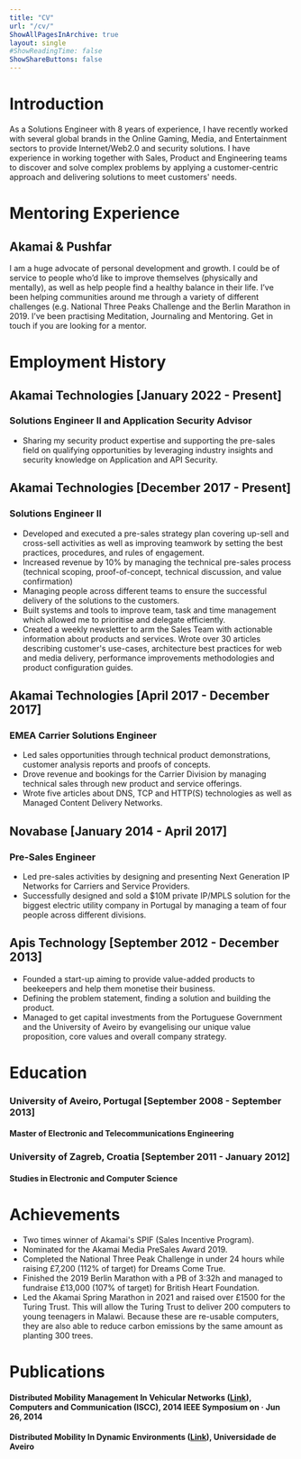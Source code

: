 ```yaml
---
title: "CV"
url: "/cv/"
ShowAllPagesInArchive: true
layout: single
#ShowReadingTime: false
ShowShareButtons: false
---
```


# Introduction

As a Solutions Engineer with 8 years of experience, I have recently worked with several global brands in the Online Gaming, Media, and Entertainment sectors to provide Internet/Web2.0 and security solutions. I have experience in working together with Sales, Product and Engineering teams to discover and solve complex problems by applying a customer-centric approach and delivering solutions to meet customers' needs.

# Mentoring Experience

## Akamai & Pushfar

I am a huge advocate of personal development and growth. I could be of service to people who’d like to improve themselves (physically and mentally), as well as help people find a healthy balance in their life. I’ve been helping communities around me through a variety of different challenges (e.g. National Three Peaks Challenge and the Berlin Marathon in 2019. I’ve been practising Meditation, Journaling and Mentoring. Get in touch if you are looking for a mentor.

# Employment History

## Akamai Technologies [January 2022 - Present]
### Solutions Engineer II and Application Security Advisor

- Sharing my security product expertise and supporting the pre-sales field on qualifying opportunities by leveraging industry insights and security knowledge on Application and API Security.

## Akamai Technologies [December 2017 - Present]
### Solutions Engineer II

- Developed and executed a pre-sales strategy plan covering up-sell and cross-sell activities as well as improving teamwork by setting the best practices, procedures, and rules of engagement.
- Increased revenue by 10% by managing the technical pre-sales process (technical scoping, proof-of-concept, technical discussion, and value confirmation)
- Managing people across different teams to ensure the successful delivery of the solutions to the customers.
- Built systems and tools to improve team, task and time management which allowed me to prioritise and delegate efficiently.
- Created a weekly newsletter to arm the Sales Team with actionable information about products and services.
Wrote over 30 articles describing customer's use-cases, architecture best practices for web and media delivery, performance improvements methodologies and product configuration guides.

## Akamai Technologies [April 2017 - December 2017]
### EMEA Carrier Solutions Engineer

- Led sales opportunities through technical product demonstrations, customer analysis reports and proofs of concepts.
- Drove revenue and bookings for the Carrier Division by managing technical sales through new product and service offerings.
- Wrote five articles about DNS, TCP and HTTP(S) technologies as well as Managed Content Delivery Networks.

## Novabase [January 2014 - April 2017]
### Pre-Sales Engineer 
- Led pre-sales activities by designing and presenting Next Generation IP Networks for Carriers and Service Providers.
- Successfully designed and sold a $10M private IP/MPLS solution for the biggest electric utility company in Portugal by managing a team of four people across different divisions.

## Apis Technology [September 2012 - December 2013]

- Founded a start-up aiming to provide value-added products to beekeepers and help them monetise their business.
- Defining the problem statement, finding a solution and building the product.
- Managed to get capital investments from the Portuguese Government and the University of Aveiro by evangelising our unique value proposition, core values and overall company strategy.

# Education
### University of Aveiro, Portugal [September 2008 - September 2013]
#### Master of Electronic and Telecommunications Engineering

### University of Zagreb, Croatia [September 2011 - January 2012]
#### Studies in Electronic and Computer Science

# Achievements

- Two times winner of Akamai's SPIF (Sales Incentive Program).
- Nominated for the Akamai Media PreSales Award 2019.
- Completed the National Three Peak Challenge in under 24 hours while raising £7,200 (112% of target) for Dreams Come True.
- Finished the 2019 Berlin Marathon with a PB of 3:32h and managed to fundraise £13,000 (107% of target) for British Heart Foundation.
- Led the Akamai Spring Marathon in 2021 and raised over £1500 for the Turing Trust. This will allow the Turing Trust to deliver 200 computers to young teenagers in Malawi. Because these are re-usable computers, they are also able to reduce carbon emissions by the same amount as planting 300 trees. 

# Publications

#### Distributed Mobility Management In Vehicular Networks ([Link](https://ieeexplore.ieee.org/document/6912542)), Computers and Communication (ISCC), 2014 IEEE Symposium on · Jun 26, 2014

#### Distributed Mobility In Dynamic Environments ([Link](https://ria.ua.pt/handle/10773/12834)), Universidade de Aveiro
